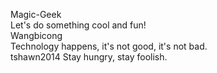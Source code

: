 Magic-Geek     
Let's do something cool and fun!       
Wangbicong    
Technology happens, it's not good, it's not bad.  
tshawn2014
Stay hungry, stay foolish.
